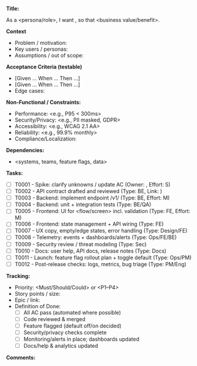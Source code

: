 **Title:** <concise outcome>

As a <persona/role>,
I want <capability>,
so that <business value/benefit>.

**Context**
- Problem / motivation:
- Key users / personas:
- Assumptions / out of scope:

**Acceptance Criteria (testable)**
- [Given ... When ... Then ...]
- [Given ... When ... Then ...]
- Edge cases: <list>

**Non-Functional / Constraints:**
- Performance: <e.g., P95 < 300ms>
- Security/Privacy: <e.g., PII masked, GDPR>
- Accessibility: <e.g., WCAG 2.1 AA>
- Reliability: <e.g., 99.9% monthly>
- Compliance/Localization: <if applicable>

**Dependencies:**
- <systems, teams, feature flags, data>

**Tasks:**
- [ ] T0001 - Spike: clarify unknowns / update AC (Owner: <name>, Effort: S)
- [ ] T0002 - API contract drafted and reviewed (Type: BE, Link: <spec>)
- [ ] T0003 - Backend: implement endpoint <verb> /v1/<resource> (Type: BE, Effort: M)
- [ ] T0004 - Backend: unit + integration tests (Type: BE/QA)
- [ ] T0005 - Frontend: UI for <flow/screen> incl. validation (Type: FE, Effort: M)
- [ ] T0006 - Frontend: state management + API wiring (Type: FE)
- [ ] T0007 - UX copy, empty/edge states, error handling (Type: Design/FE)
- [ ] T0008 - Telemetry: events + dashboards/alerts (Type: Ops/FE/BE)
- [ ] T0009 - Security review / threat modeling (Type: Sec)
- [ ] T0010 - Docs: user help, API docs, release notes (Type: Docs)
- [ ] T0011 - Launch: feature flag rollout plan + toggle default (Type: Ops/PM)
- [ ] T0012 - Post-release checks: logs, metrics, bug triage (Type: PM/Eng)

**Tracking:**
- Priority: <Must/Should/Could> or <P1–P4>
- Story points / size: <n>
- Epic / link: <id>
- Definition of Done:
  - [ ] All AC pass (automated where possible)
  - [ ] Code reviewed & merged
  - [ ] Feature flagged (default off/on decided)
  - [ ] Security/privacy checks complete
  - [ ] Monitoring/alerts in place; dashboards updated
  - [ ] Docs/help & analytics updated

**Comments:**
